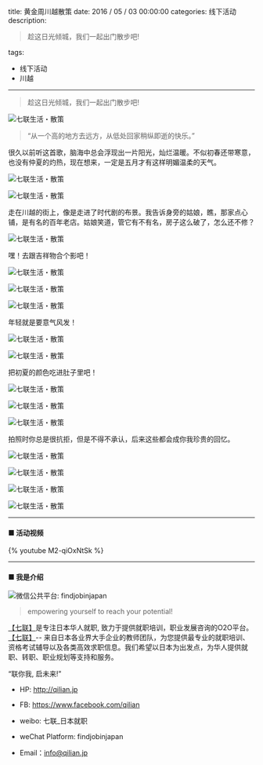 title: 黄金周川越散策
date: 2016 / 05 / 03 00:00:00
categories: 线下活动
description: <blockquote class="blockquote-center"> 趁这日光倾城，我们一起出门散步吧! </blockquote>
tags:
- 线下活动
- 川越

---

<blockquote class="blockquote-center"> 趁这日光倾城，我们一起出门散步吧! </blockquote>

![七联生活・散策](http://qilian.jp/image/20160503_6.jpg)

> “从一个高的地方去远方，从低处回家稍纵即逝的快乐。”

很久以前听这首歌，脑海中总会浮现出一片阳光，灿烂温暖。不似初春还带寒意，也没有仲夏的灼热，现在想来，一定是五月才有这样明媚温柔的天气。

![七联生活・散策](http://qilian.jp/image/20160503_13.jpg)

![七联生活・散策](http://qilian.jp/image/20160503_15.jpg)

走在川越的街上，像是走进了时代剧的布景。我告诉身旁的姑娘，瞧，那家点心铺，是有名的百年老店。姑娘笑道，管它有不有名，房子这么破了，怎么还不修？

![七联生活・散策](http://qilian.jp/image/20160503_12.jpg)

嘿！去跟吉祥物合个影吧！

![七联生活・散策](http://qilian.jp/image/20160503_2.jpg)

![七联生活・散策](http://qilian.jp/image/20160503_4.jpg)

![七联生活・散策](http://qilian.jp/image/20160503_5.jpg)

年轻就是要意气风发！

![七联生活・散策](http://qilian.jp/image/20160503_16.jpg)

![七联生活・散策](http://qilian.jp/image/20160503_17.jpg)

把初夏的颜色吃进肚子里吧！

![七联生活・散策](http://qilian.jp/image/20160503_7.jpg)

![七联生活・散策](http://qilian.jp/image/20160503_8.jpg)

![七联生活・散策](http://qilian.jp/image/20160503_9.jpg)

拍照时你总是很抗拒，但是不得不承认，后来这些都会成你我珍贵的回忆。

![七联生活・散策](http://qilian.jp/image/20160503_3.jpg)

![七联生活・散策](http://qilian.jp/image/20160503_1.jpg)

![七联生活・散策](http://qilian.jp/image/20160503_10.jpg)

![七联生活・散策](http://qilian.jp/image/20160503_11.jpg)

---

#### ■ 活动视频

{% youtube M2-qiOxNtSk %}

---

#### ■ 我是介绍

![微信公共平台: findjobinjapan](http://qilian.jp/image/banner_20151230_weixin.jpg)

> empowering yourself to reach your potential!

[【七联】](http://qilian.jp)是专注日本华人就职, 致力于提供就职培训，职业发展咨询的O2O平台。[【七联】](http://qilian.jp)-- 来自日本各业界大手企业的教师团队，为您提供最专业的就职培训、资格考试辅导以及各类高效求职信息。我们希望以日本为出发点，为华人提供就职、转职、职业规划等支持和服务。

“联你我, 启未来!”

- HP: http://qilian.jp

- FB: https://www.facebook.com/qilian

- weibo: 七联_日本就职﻿﻿

- weChat Platform: findjobinjapan

- Email：info@qilian.jp
